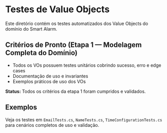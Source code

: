 
# Testes de Value Objects

Este diretório contém os testes automatizados dos Value Objects do domínio do Smart Alarm.

## Critérios de Pronto (Etapa 1 — Modelagem Completa do Domínio)

- Todos os VOs possuem testes unitários cobrindo sucesso, erro e edge cases
- Documentação de uso e invariantes
- Exemplos práticos de uso dos VOs

**Status:** Todos os critérios da etapa 1 foram cumpridos e validados.

## Exemplos

Veja os testes em `EmailTests.cs`, `NameTests.cs`, `TimeConfigurationTests.cs` para cenários completos de uso e validação.
